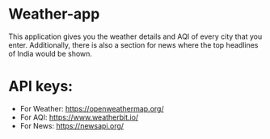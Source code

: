 # Weather-app
This application gives you the weather details and AQI of every city that you enter. Additionally, there is also a section for news where the top headlines of India would be shown.

# API keys:
* For Weather: https://openweathermap.org/
* For AQI: https://www.weatherbit.io/
* For News: https://newsapi.org/
